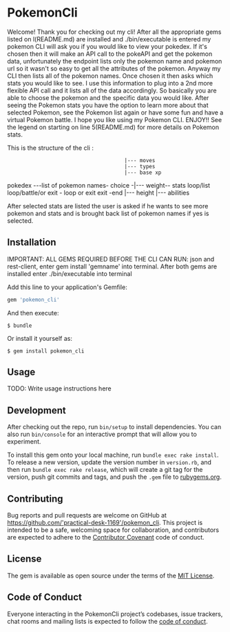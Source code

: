 # PokemonCli

Welcome! Thank you for checking out my cli! After all the appropriate gems listed on l(README.md)  are installed and ./bin/executable is entered my pokemon CLI will ask you if you would like to view your pokedex. If it's chosen then it will make an API call to the pokeAPI and get the pokemon data, unfortunately the endpoint lists only the pokemon name and pokemon url so it wasn't so easy to get all the attributes of the pokemon. Anyway my CLI then lists all of the pokemon names. Once chosen it then asks which stats you would like to see. I use this information to plug into a 2nd more flexible API call and it lists all of the data accordingly. So basically you are able to choose the pokemon and the specific data you would like. After seeing the Pokemon stats you have the option to learn more about that selected Pokemon, see the Pokemon list again or have some fun and have a virtual Pokemon battle.  I hope you like using my Pokemon CLI. ENJOY!! See the legend on starting on line 5(README.md) for more details on Pokemon stats.


This is the structure of the cli :

                                          |--- moves
                                          |--- types 
                                          |--- base xp
pokedex ---list of pokemon names- choice -|--- weight-- stats loop/list loop/battle/or exit - loop or exit
exit -end                                 |--- height
                                          |--- abilities 
                                                     
 After selected stats are listed the user is asked if he wants to see more pokemon and stats and is brought back list of pokemon names if yes is selected.                                                    
                                                     

## Installation
IMPORTANT: ALL GEMS REQUIRED BEFORE THE CLI CAN RUN: json and rest-client, enter gem install 'gemname' into terminal.
After both gems are installed enter ./bin/executable into terminal





Add this line to your application's Gemfile:

```ruby
gem 'pokemon_cli'
```

And then execute:

    $ bundle

Or install it yourself as:

    $ gem install pokemon_cli
    
    

## Usage

TODO: Write usage instructions here

## Development

After checking out the repo, run `bin/setup` to install dependencies. You can also run `bin/console` for an interactive prompt that will allow you to experiment.

To install this gem onto your local machine, run `bundle exec rake install`. To release a new version, update the version number in `version.rb`, and then run `bundle exec rake release`, which will create a git tag for the version, push git commits and tags, and push the `.gem` file to [rubygems.org](https://rubygems.org).

## Contributing

Bug reports and pull requests are welcome on GitHub at https://github.com/'practical-desk-1169'/pokemon_cli. This project is intended to be a safe, welcoming space for collaboration, and contributors are expected to adhere to the [Contributor Covenant](http://contributor-covenant.org) code of conduct.

## License

The gem is available as open source under the terms of the [MIT License](https://opensource.org/licenses/MIT).

## Code of Conduct

Everyone interacting in the PokemonCli project’s codebases, issue trackers, chat rooms and mailing lists is expected to follow the [code of conduct](https://github.com/'practical-desk-1169'/pokemon_cli/blob/master/CODE_OF_CONDUCT.md).
